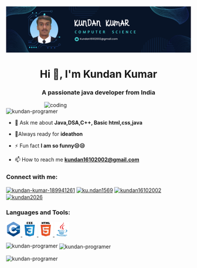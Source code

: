 ![logo](https://github.com/kundan-programer/kundan-programer/blob/main/kundan%20kumar.png)
<h1 align="center">Hi 👋, I'm Kundan Kumar</h1>
<h3 align="center">A passionate java developer from India</h3>

<img align="right" alt="coding" width="400" src="https://camo.githubusercontent.com/8a9c7f854df987a0b488caf7b4ca6fb56e368e1a0b85602574da94c19d1c2d2e/68747470733a2f2f70687973696373677572756b756c2e66696c65732e776f726470726573732e636f6d2f323031392f30322f6368617261637465722d312e676966">

<p align="left"> <img src="https://komarev.com/ghpvc/?username=kundan-programer&label=Profile%20views&color=0e75b6&style=flat" alt="kundan-programer" /> </p>

- 💬 Ask me about **Java,DSA,C++, Basic html,css,java**

- 🤞Always ready for **ideathon**
  
- ⚡ Fun fact **I am so funny😒😒**

- 📫 How to reach me **kundan16102002@gmail.com**


<h3 align="left">Connect with me:</h3>
<p align="left">
<a href="https://linkedin.com/in/kundan-kumar-189941261" target="blank"><img align="center" src="https://raw.githubusercontent.com/rahuldkjain/github-profile-readme-generator/master/src/images/icons/Social/linked-in-alt.svg" alt="kundan-kumar-189941261" height="30" width="40" /></a>
<a href="https://instagram.com/ku.ndan1569" target="blank"><img align="center" src="https://raw.githubusercontent.com/rahuldkjain/github-profile-readme-generator/master/src/images/icons/Social/instagram.svg" alt="ku.ndan1569" height="30" width="40" /></a>
<a href="https://www.hackerrank.com/kundan16102002" target="blank"><img align="center" src="https://raw.githubusercontent.com/rahuldkjain/github-profile-readme-generator/master/src/images/icons/Social/hackerrank.svg" alt="kundan16102002" height="30" width="40" /></a>
<a href="https://www.leetcode.com/kundan2026" target="blank"><img align="center" src="https://raw.githubusercontent.com/rahuldkjain/github-profile-readme-generator/master/src/images/icons/Social/leet-code.svg" alt="kundan2026" height="30" width="40" /></a>
</p>

<h3 align="left">Languages and Tools:</h3>
<p align="left"> <a href="https://www.w3schools.com/cpp/" target="_blank" rel="noreferrer"> <img src="https://raw.githubusercontent.com/devicons/devicon/master/icons/cplusplus/cplusplus-original.svg" alt="cplusplus" width="40" height="40"/> </a> <a href="https://www.w3schools.com/css/" target="_blank" rel="noreferrer"> <img src="https://raw.githubusercontent.com/devicons/devicon/master/icons/css3/css3-original-wordmark.svg" alt="css3" width="40" height="40"/> </a> <a href="https://www.w3.org/html/" target="_blank" rel="noreferrer"> <img src="https://raw.githubusercontent.com/devicons/devicon/master/icons/html5/html5-original-wordmark.svg" alt="html5" width="40" height="40"/> </a> <a href="https://www.java.com" target="_blank" rel="noreferrer"> <img src="https://raw.githubusercontent.com/devicons/devicon/master/icons/java/java-original.svg" alt="java" width="40" height="40"/> </a> </p>

<p><img align="left" src="https://github-readme-stats.vercel.app/api/top-langs?username=kundan-programer&show_icons=true&locale=en&layout=compact" alt="kundan-programer" /></p>

<p>&nbsp;<img align="center" src="https://github-readme-stats.vercel.app/api?username=kundan-programer&show_icons=true&locale=en" alt="kundan-programer" /></p>

<p><img align="center" src="https://github-readme-streak-stats.herokuapp.com/?user=kundan-programer&" alt="kundan-programer" /></p>
